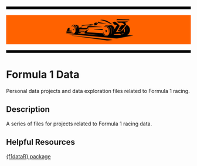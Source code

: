 ![Bball Data Banner](./f1-data-banner.jpg)

# Formula 1 Data

Personal data projects and data exploration files related to Formula 1 racing.

## Description

A series of files for projects related to Formula 1 racing data.

## Helpful Resources

[{f1dataR} package](https://github.com/SCasanova/f1dataR)

